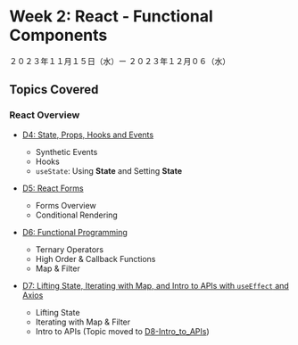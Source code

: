 # Week 2: React - Functional Components

２０２３年１１月１５日（水）ー ２０２３年１２月０６（水）

## Topics Covered

### React Overview

- [D4: State, Props, Hooks and Events](Lecture-Code/D4-State_Props_and_Events/)
    - Synthetic Events
    - Hooks
    - `useState`: Using **State** and Setting **State**

- [D5: React Forms](Lecture-Code/D5-React_Forms/)
    - Forms Overview
    - Conditional Rendering

- [D6: Functional Programming](Lecture-Code/D6-Functional_Programming/)
    - Ternary Operators
    - High Order & Callback Functions
    - Map & Filter

- [D7: Lifting State, Iterating with Map, and Intro to APIs with `useEffect` and Axios](Lecture-Code/D7-Lifting_State-and-Maps/)
    - Lifting State
    - Iterating with Map & Filter
    - Intro to APIs (Topic moved to [D8-Intro_to_APIs](../Wk3-APIs_and_Axios/Lecture-Code/D8-Intro_to_APIs))